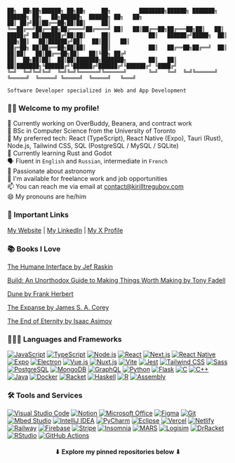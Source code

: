 ```
██╗  ██╗██╗██████╗ ██╗██╗     ██╗         ████████╗██████╗ ███████╗ ██████╗ ██╗   ██╗██████╗  ██████╗ ██╗   ██╗
██║ ██╔╝██║██╔══██╗██║██║     ██║         ╚══██╔══╝██╔══██╗██╔════╝██╔════╝ ██║   ██║██╔══██╗██╔═══██╗██║   ██║
█████╔╝ ██║██████╔╝██║██║     ██║            ██║   ██████╔╝█████╗  ██║  ███╗██║   ██║██████╔╝██║   ██║██║   ██║
██╔═██╗ ██║██╔══██╗██║██║     ██║            ██║   ██╔══██╗██╔══╝  ██║   ██║██║   ██║██╔══██╗██║   ██║╚██╗ ██╔╝
██║  ██╗██║██║  ██║██║███████╗███████╗       ██║   ██║  ██║███████╗╚██████╔╝╚██████╔╝██████╔╝╚██████╔╝ ╚████╔╝ 
╚═╝  ╚═╝╚═╝╚═╝  ╚═╝╚═╝╚══════╝╚══════╝       ╚═╝   ╚═╝  ╚═╝╚══════╝ ╚═════╝  ╚═════╝ ╚═════╝  ╚═════╝   ╚═══╝  

Software Developer specialized in Web and App Development
```
### 👋🏻 Welcome to my profile!

🔭 Currently working on OverBuddy, Beanera, and contract work<br />
🏫 BSc in Computer Science from the University of Toronto<br />
🌟 My preferred tech: React (TypeScript), React Native (Expo), Tauri (Rust), Node.js, Tailwind CSS, SQL (PostgreSQL / MySQL / SQLite)<br />
📖 Currently learning Rust and Godot<br />
🗣 Fluent in `English` and `Russian`, intermediate in `French`<br />
🌌 Passionate about astronomy<br />
💬 I'm available for freelance work and job opportunities<br />
📫 You can reach me via email at contact@kirilltregubov.com<br />
😄 My pronouns are he/him
<!-- ### 📝 Latest Blog Posts -->

### 🔗 Important Links
[My Website](https://kirilltregubov.com) | [My LinkedIn](https://linkedin.com/in/KirillTregubov/) | [My X Profile](https://x.com/KirillTregubov_)

### 📚 Books I Love
[The Humane Interface by Jef Raskin](https://wikipedia.org/wiki/The_Humane_Interface)

[Build: An Unorthodox Guide to Making Things Worth Making by Tony Fadell](https://www.goodreads.com/en/book/show/59696349-build)

[Dune by Frank Herbert](https://wikipedia.org/wiki/Dune_(novel))

[The Expanse by James S. A. Corey](https://wikipedia.org/wiki/The_Expanse_(novel_series))

[The End of Eternity by Isaac Asimov](https://wikipedia.org/wiki/The_End_of_Eternity)

### 👨🏼‍💻 Languages and Frameworks
[![JavaScript](https://img.shields.io/badge/JavaScript-F7DF1E?logo=javascript&logoColor=black)](https://www.javascript.com/)
[![TypeScript](https://img.shields.io/badge/TypeScript-FaF9F8?logo=typescript&logoColor=3178C6)](https://www.typescriptlang.org/)
[![Node.js](https://img.shields.io/badge/Node.js-339933?logo=node.js&logoColor=white)](https://nodejs.org/)
[![React](https://img.shields.io/badge/React-20232A?logo=react&logoColor=61DAFB)](https://reactjs.org/)
[![Next.js](https://img.shields.io/badge/Next.js-000000?logo=next.js&logoColor=white)](https://nextjs.org/)
[![React Native](https://img.shields.io/badge/React_Native-20232A?logo=react&logoColor=61DAFB)](https://reactnative.dev/)
[![Expo](https://img.shields.io/badge/Expo-000020?logo=expo&logoColor=white)](https://expo.io/)
[![Electron](https://img.shields.io/badge/Electron-47848F?logo=electron&logoColor=white)](https://www.electronjs.org/)
[![Vue.js](https://img.shields.io/badge/Vue.js-4FC08D?logo=vue.js&logoColor=white)](https://vuejs.org/)
[![Nuxt.js](https://img.shields.io/badge/Nuxt.js-00C58E?logo=nuxt.js&logoColor=white)](https://nuxtjs.org/)
[![Vite](https://img.shields.io/badge/Vite-646CFF?logo=vite&logoColor=white)](https://vitejs.dev/)
[![Jest](https://img.shields.io/badge/Jest-C21325?logo=jest&logoColor=white)](https://jestjs.io/)
[![Tailwind CSS](https://img.shields.io/badge/Tailwind_CSS-38B2AC?logo=tailwind-css&logoColor=white)](https://tailwindcss.com/)
[![Sass](https://img.shields.io/badge/Sass-CC6699?logo=sass&logoColor=white)](https://sass-lang.com/)
[![PostgreSQL](https://img.shields.io/badge/PostgreSQL-336791?logo=postgresql&logoColor=white)](https://www.postgresql.org/)
[![MongoDB](https://img.shields.io/badge/MongoDB-023430?logo=mongodb&logoColor=white)](https://www.mongodb.com/)
[![GraphQL](https://img.shields.io/badge/GraphQL-E10098?logo=graphql&logoColor=white)](https://graphql.org/)
[![Python](https://img.shields.io/badge/Python-3670A0?logo=python&logoColor=ffdd54)](https://www.python.org/)
[![Flask](https://img.shields.io/badge/Flask-%23000?logo=flask&logoColor=white)](https://flask.palletsprojects.com/)
[![C](https://img.shields.io/badge/C-A8B9CC?logo=c&logoColor=white)](https://en.wikipedia.org/wiki/C_(programming_language))
[![C++](https://img.shields.io/badge/C++-00599C?logo=c%2B%2B&logoColor=white)](https://en.wikipedia.org/wiki/C%2B%2B)
[![Java](https://img.shields.io/badge/Java-ED8B00?logo=java&logoColor=white)](https://www.java.com/)
[![Docker](https://img.shields.io/badge/Docker-%230db7ed?logo=docker&logoColor=white)](https://www.docker.com/)
[![Racket](https://img.shields.io/badge/Racket-22228F?logo=racket&logoColor=white)](https://racket-lang.org/)
[![Haskell](https://img.shields.io/badge/Haskell-5D4F85?logo=haskell&logoColor=white)](https://www.haskell.org/)
[![R](https://img.shields.io/badge/R-276DC3?logo=r&logoColor=white)](https://www.r-project.org/)
[![Assembly](https://img.shields.io/badge/Assembly-6E4C13?logo=assembly&logoColor=white)](https://en.wikipedia.org/wiki/Assembly_language)

### 🛠 Tools and Services
[![Visual Studio Code](https://img.shields.io/badge/Visual_Studio_Code-007ACC?logo=visual-studio-code&logoColor=white)](https://code.visualstudio.com/)
[![Notion](https://img.shields.io/badge/Notion-000000?logo=notion&logoColor=white)](https://www.notion.so/)
[![Microsoft Office](https://img.shields.io/badge/Microsoft_Office-D83B01?logo=microsoft-office&logoColor=white)](https://www.office.com/)
[![Figma](https://img.shields.io/badge/Figma-A259FF?logo=figma&logoColor=white)](https://figma.com)
[![Git](https://img.shields.io/badge/Git-F05032?logo=git&logoColor=white)](https://git-scm.com/)
[![Mbed Studio](https://img.shields.io/badge/Mbed_Studio-002B49?logo=arm&logoColor=white)](https://os.mbed.com/studio/)
[![IntelliJ IDEA](https://img.shields.io/badge/IntelliJ_IDEA-FE2857?logo=intellij-idea&logoColor=white)](https://www.jetbrains.com/idea/)
[![PyCharm](https://img.shields.io/badge/PyCharm-97CA00?logo=pycharm&logoColor=black)](https://www.jetbrains.com/pycharm/)
[![Eclipse](https://img.shields.io/badge/Eclipse-2C2255?logo=eclipse-ide&logoColor=white)](https://www.eclipse.org/)
[![Vercel](https://img.shields.io/badge/Vercel-000000?logo=vercel&logoColor=white)](https://vercel.com/)
[![Netlify](https://img.shields.io/badge/Netlify-000000?logo=netlify&logoColor=#00C7B7)](https://netlify.com/)
[![Railway](https://img.shields.io/badge/Railway-222222?logo=railway&logoColor=white)](https://railway.app/)
[![Firebase](https://img.shields.io/badge/Firebase-FFCA28?logo=firebase&logoColor=black)](https://firebase.google.com/)
[![Stripe](https://img.shields.io/badge/Stripe-635BFF?logo=stripe&logoColor=white)](https://stripe.com/)
[![Insomnia](https://img.shields.io/badge/Insomnia-5849BE?logo=insomnia&logoColor=white)](https://insomnia.rest/)
[![MARS](https://img.shields.io/badge/MARS-A9765F?logo=mars&logoColor=white)](http://courses.missouristate.edu/KenVollmar/MARS/)
[![Logisim](https://img.shields.io/badge/Logisim-47A248?logo=logisim&logoColor=black)](http://www.cburch.com/logisim/)
[![DrRacket](https://img.shields.io/badge/DrRacket-22228F?logo=racket&logoColor=white)](https://racket-lang.org/)
[![RStudio](https://img.shields.io/badge/RStudio-75AADB?logo=rstudio&logoColor=white)](https://rstudio.com/)
[![GitHub Actions](https://img.shields.io/badge/GitHub_Actions-%232671E5?logo=github-actions&logoColor=white)](https://github.com/features/actions)

<h4 align="center">
    ⬇ Explore my pinned repositories below ⬇
</h4>
